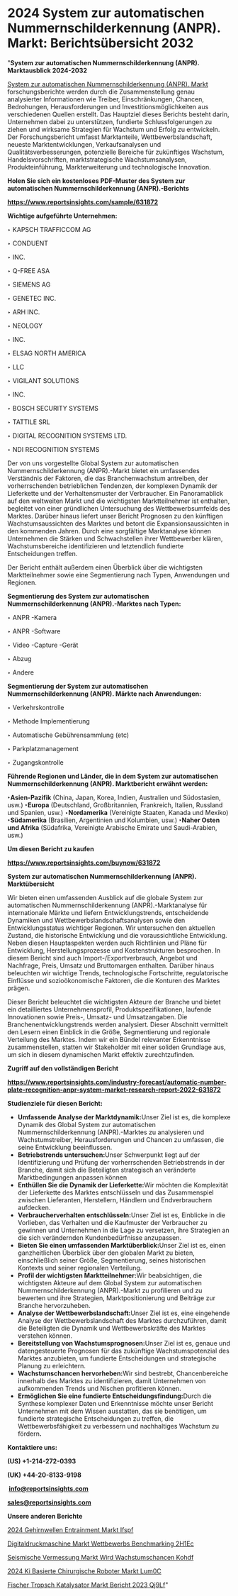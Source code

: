 # 2024 System zur automatischen Nummernschilderkennung (ANPR). Markt: Berichtsübersicht 2032

"<strong><b>System zur automatischen Nummernschilderkennung (ANPR). Marktausblick 2024-2032</b></strong>

<a href=https://www.reportsinsights.com/sample/631872>System zur automatischen Nummernschilderkennung (ANPR). Markt</a> forschungsberichte werden durch die Zusammenstellung genau analysierter Informationen wie Treiber, Einschränkungen, Chancen, Bedrohungen, Herausforderungen und Investitionsmöglichkeiten aus verschiedenen Quellen erstellt. Das Hauptziel dieses Berichts besteht darin, Unternehmen dabei zu unterstützen, fundierte Schlussfolgerungen zu ziehen und wirksame Strategien für Wachstum und Erfolg zu entwickeln. Der Forschungsbericht umfasst Marktanteile, Wettbewerbslandschaft, neueste Marktentwicklungen, Verkaufsanalysen und Qualitätsverbesserungen, potenzielle Bereiche für zukünftiges Wachstum, Handelsvorschriften, marktstrategische Wachstumsanalysen, Produkteinführung, Markterweiterung und technologische Innovation.

<strong><b>Holen Sie sich ein kostenloses PDF-Muster des System zur automatischen Nummernschilderkennung (ANPR).-Berichts</b></strong>

<a href=https://www.reportsinsights.com/sample/631872><strong><u>https://www.reportsinsights.com/sample/631872</u></strong></a>

<strong>Wichtige aufgeführte Unternehmen:</strong>

‣ KAPSCH TRAFFICCOM AG

‣ CONDUENT

‣ INC.

‣ Q-FREE ASA

‣ SIEMENS AG

‣ GENETEC INC.

‣ ARH INC.

‣ NEOLOGY

‣ INC.

‣ ELSAG NORTH AMERICA

‣ LLC

‣ VIGILANT SOLUTIONS

‣ INC.

‣ BOSCH SECURITY SYSTEMS

‣ TATTILE SRL

‣ DIGITAL RECOGNITION SYSTEMS LTD.

‣ NDI RECOGNITION SYSTEMS

Der von uns vorgestellte Global System zur automatischen Nummernschilderkennung (ANPR).-Markt bietet ein umfassendes Verständnis der Faktoren, die das Branchenwachstum antreiben, der vorherrschenden betrieblichen Tendenzen, der komplexen Dynamik der Lieferkette und der Verhaltensmuster der Verbraucher. Ein Panoramablick auf den weltweiten Markt und die wichtigsten Marktteilnehmer ist enthalten, begleitet von einer gründlichen Untersuchung des Wettbewerbsumfelds des Marktes. Darüber hinaus liefert unser Bericht Prognosen zu den künftigen Wachstumsaussichten des Marktes und betont die Expansionsaussichten in den kommenden Jahren. Durch eine sorgfältige Marktanalyse können Unternehmen die Stärken und Schwachstellen ihrer Wettbewerber klären, Wachstumsbereiche identifizieren und letztendlich fundierte Entscheidungen treffen.

Der Bericht enthält außerdem einen Überblick über die wichtigsten Marktteilnehmer sowie eine Segmentierung nach Typen, Anwendungen und Regionen.

<strong>Segmentierung des System zur automatischen Nummernschilderkennung (ANPR).-Marktes nach Typen:</strong>

‣ ANPR -Kamera

‣ ANPR -Software

‣ Video -Capture -Gerät

‣ Abzug

‣ Andere

<strong>Segmentierung der System zur automatischen Nummernschilderkennung (ANPR). Märkte nach Anwendungen:</strong>

‣ Verkehrskontrolle

‣ Methode Implementierung

‣ Automatische Gebührensammlung (etc)

‣ Parkplatzmanagement

‣ Zugangskontrolle

<strong><b>Führende Regionen und Länder, die in dem System zur automatischen Nummernschilderkennung (ANPR). Marktbericht erwähnt werden:</b></strong>

<strong><b>‣Asien-Pazifik</b></strong> (China, Japan, Korea, Indien, Australien und Südostasien, usw.)
<strong><b>‣Europa</b></strong> (Deutschland, Großbritannien, Frankreich, Italien, Russland und Spanien, usw.)
‣<strong><b>Nordamerika</b></strong> (Vereinigte Staaten, Kanada und Mexiko)
<strong><b>‣Südamerika</b></strong> (Brasilien, Argentinien und Kolumbien, usw.)
<strong><b>‣Naher Osten und Afrika</b></strong> (Südafrika, Vereinigte Arabische Emirate und Saudi-Arabien, usw.)

<strong>Um diesen Bericht zu kaufen</strong>

<a href=https://www.reportsinsights.com/buynow/631872><strong><u>https://www.reportsinsights.com/buynow/631872</u></strong></a>

<strong>System zur automatischen Nummernschilderkennung (ANPR). Marktübersicht</strong>

Wir bieten einen umfassenden Ausblick auf die globale System zur automatischen Nummernschilderkennung (ANPR).-Marktanalyse für internationale Märkte und liefern Entwicklungstrends, entscheidende Dynamiken und Wettbewerbslandschaftsanalysen sowie den Entwicklungsstatus wichtiger Regionen. Wir untersuchen den aktuellen Zustand, die historische Entwicklung und die voraussichtliche Entwicklung. Neben diesen Hauptaspekten werden auch Richtlinien und Pläne für Entwicklung, Herstellungsprozesse und Kostenstrukturen besprochen. In diesem Bericht sind auch Import-/Exportverbrauch, Angebot und Nachfrage, Preis, Umsatz und Bruttomargen enthalten. Darüber hinaus beleuchten wir wichtige Trends, technologische Fortschritte, regulatorische Einflüsse und sozioökonomische Faktoren, die die Konturen des Marktes prägen.

Dieser Bericht beleuchtet die wichtigsten Akteure der Branche und bietet ein detailliertes Unternehmensprofil, Produktspezifikationen, laufende Innovationen sowie Preis-, Umsatz- und Umsatzangaben. Die Branchenentwicklungstrends werden analysiert. Dieser Abschnitt vermittelt den Lesern einen Einblick in die Größe, Segmentierung und regionale Verteilung des Marktes. Indem wir ein Bündel relevanter Erkenntnisse zusammenstellen, statten wir Stakeholder mit einer soliden Grundlage aus, um sich in diesem dynamischen Markt effektiv zurechtzufinden.

<strong>Zugriff auf den vollständigen Bericht</strong>

<a href=https://www.reportsinsights.com/industry-forecast/automatic-number-plate-recognition-anpr-system-market-research-report-2022-631872><strong>https://www.reportsinsights.com/industry-forecast/automatic-number-plate-recognition-anpr-system-market-research-report-2022-631872</strong></a>

<strong>Studienziele für diesen Bericht:</strong>
<ul>
  <li><strong>Umfassende Analyse der Marktdynamik:</strong>Unser Ziel ist es, die komplexe Dynamik des Global System zur automatischen Nummernschilderkennung (ANPR).-Marktes zu analysieren und Wachstumstreiber, Herausforderungen und Chancen zu umfassen, die seine Entwicklung beeinflussen.</li>
  <li><strong>Betriebstrends untersuchen:</strong>Unser Schwerpunkt liegt auf der Identifizierung und Prüfung der vorherrschenden Betriebstrends in der Branche, damit sich die Beteiligten strategisch an veränderte Marktbedingungen anpassen können</li>
  <li><strong>Enthüllen Sie die Dynamik der Lieferkette:</strong>Wir möchten die Komplexität der Lieferkette des Marktes entschlüsseln und das Zusammenspiel zwischen Lieferanten, Herstellern, Händlern und Endverbrauchern aufdecken.</li>
  <li><strong>Verbraucherverhalten entschlüsseln:</strong>Unser Ziel ist es, Einblicke in die Vorlieben, das Verhalten und die Kaufmuster der Verbraucher zu gewinnen und Unternehmen in die Lage zu versetzen, ihre Strategien an die sich verändernden Kundenbedürfnisse anzupassen.</li>
  <li><strong>Bieten Sie einen umfassenden Marktüberblick:</strong>Unser Ziel ist es, einen ganzheitlichen Überblick über den globalen Markt zu bieten, einschließlich seiner Größe, Segmentierung, seines historischen Kontexts und seiner regionalen Verteilung.</li>
  <li><strong>Profil der wichtigsten Marktteilnehmer:</strong>Wir beabsichtigen, die wichtigsten Akteure auf dem Global System zur automatischen Nummernschilderkennung (ANPR).-Markt zu profilieren und zu bewerten und ihre Strategien, Marktpositionierung und Beiträge zur Branche hervorzuheben.</li>
  <li><strong>Analyse der Wettbewerbslandschaft:</strong>Unser Ziel ist es, eine eingehende Analyse der Wettbewerbslandschaft des Marktes durchzuführen, damit die Beteiligten die Dynamik und Wettbewerbskräfte des Marktes verstehen können.</li>
  <li><strong>Bereitstellung von Wachstumsprognosen:</strong>Unser Ziel ist es, genaue und datengesteuerte Prognosen für das zukünftige Wachstumspotenzial des Marktes anzubieten, um fundierte Entscheidungen und strategische Planung zu erleichtern.</li>
  <li><strong>Wachstumschancen hervorheben:</strong>Wir sind bestrebt, Chancenbereiche innerhalb des Marktes zu identifizieren, damit Unternehmen von aufkommenden Trends und Nischen profitieren können.</li>
  <li><strong>Ermöglichen Sie eine fundierte Entscheidungsfindung:</strong>Durch die Synthese komplexer Daten und Erkenntnisse möchte unser Bericht Unternehmen mit dem Wissen ausstatten, das sie benötigen, um fundierte strategische Entscheidungen zu treffen, die Wettbewerbsfähigkeit zu verbessern und nachhaltiges Wachstum zu fördern<strong>.</strong></li>
</ul>
<strong>Kontaktiere uns:</strong>

<strong>(US) +1-214-272-0393</strong>

<strong>(UK) +44-20-8133-9198</strong>

<strong> </strong><a href=info@reportsinsights.com><strong><u>info@reportsinsights.com</u></strong></a>

<a href=sales@reportsinsights.com><strong><u>sales@reportsinsights.com</u></strong></a>

<strong>Unsere anderen Berichte</strong>

<a href=https://de.linkedin.com/pulse/2024-gehirnwellen-entrainment-markt-ifspf/>2024 Gehirnwellen Entrainment Markt Ifspf</a>

<a href=https://de.linkedin.com/pulse/digitaldruckmaschine-markt-wettbewerbs-benchmarking-2h1ec/>Digitaldruckmaschine Markt Wettbewerbs Benchmarking 2H1Ec</a>

<a href=https://de.linkedin.com/pulse/seismische-vermessung-markt-wird-wachstumschancen-kohdf/>Seismische Vermessung Markt Wird Wachstumschancen Kohdf</a>

<a href=https://de.linkedin.com/pulse/2024-ki-basierte-chirurgische-roboter-markt-lum0c/>2024 Ki Basierte Chirurgische Roboter Markt Lum0C</a>

<a href=https://de.linkedin.com/pulse/fischer-tropsch-katalysator-markt-bericht-2023-qj9lf/>Fischer Tropsch Katalysator Markt Bericht 2023 Qj9Lf</a>"
